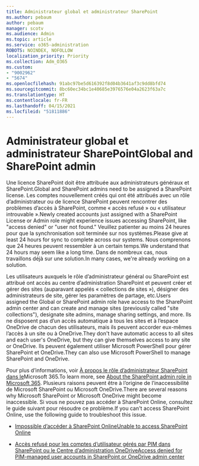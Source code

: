 ```yaml
---
title: Administrateur global et administrateur SharePoint
ms.author: pebaum
author: pebaum
manager: scotv
ms.audience: Admin
ms.topic: article
ms.service: o365-administration
ROBOTS: NOINDEX, NOFOLLOW
localization_priority: Priority
ms.collection: Adm_O365
ms.custom:
- "9002962"
- "5674"
ms.openlocfilehash: 91abc97be5d616392f8d04b3641af3c9dd8bfd74
ms.sourcegitcommit: 8bc60ec34bc1e40685e3976576e04a2623f63a7c
ms.translationtype: HT
ms.contentlocale: fr-FR
ms.lasthandoff: 04/15/2021
ms.locfileid: "51811886"
---
```

# <a name="global-and-sharepoint-admin"></a><span data-ttu-id="ad1cb-102">Administrateur global et administrateur SharePoint</span><span class="sxs-lookup"><span data-stu-id="ad1cb-102">Global and SharePoint admin</span></span>

<span data-ttu-id="ad1cb-103">Une licence SharePoint doit être attribuée aux administrateurs généraux et SharePoint.</span><span class="sxs-lookup"><span data-stu-id="ad1cb-103">Global and SharePoint admins need to be assigned a SharePoint license.</span></span> <span data-ttu-id="ad1cb-104">Les comptes nouvellement créés qui ont été attribués avec un rôle d’administrateur ou de licence SharePoint peuvent rencontrer des problèmes d’accès à SharePoint, comme « accès refusé » ou « utilisateur introuvable ».</span><span class="sxs-lookup"><span data-stu-id="ad1cb-104">Newly created accounts just assigned with a SharePoint License or Admin role might experience issues accessing SharePoint, like "access denied" or "user not found."</span></span> <span data-ttu-id="ad1cb-105">Veuillez patienter au moins 24 heures pour que la synchronisation soit terminée sur nos systèmes.</span><span class="sxs-lookup"><span data-stu-id="ad1cb-105">Please give at least 24 hours for sync to complete across our systems.</span></span> <span data-ttu-id="ad1cb-106">Nous comprenons que 24 heures peuvent ressembler à un certain temps.</span><span class="sxs-lookup"><span data-stu-id="ad1cb-106">We understand that 24 hours may seem like a long time.</span></span> <span data-ttu-id="ad1cb-107">Dans de nombreux cas, nous travaillons déjà sur une solution.</span><span class="sxs-lookup"><span data-stu-id="ad1cb-107">In many cases, we're already working on a solution.</span></span>

<span data-ttu-id="ad1cb-108">Les utilisateurs auxquels le rôle d’administrateur général ou SharePoint est attribué ont accès au centre d’administration SharePoint et peuvent créer et gérer des sites (auparavant appelés « collections de sites »), désigner des administrateurs de site, gérer les paramètres de partage, etc.</span><span class="sxs-lookup"><span data-stu-id="ad1cb-108">Users assigned the Global or SharePoint admin role have access to the SharePoint admin center and can create and manage sites (previously called "site collections"), designate site admins, manage sharing settings, and more.</span></span> <span data-ttu-id="ad1cb-109">Ils ne disposent pas d’un accès automatique à tous les sites et à l’espace OneDrive de chacun des utilisateurs, mais ils peuvent accorder eux-mêmes l’accès à un site ou à OneDrive.</span><span class="sxs-lookup"><span data-stu-id="ad1cb-109">They don't have automatic access to all sites and each user's OneDrive, but they can give themselves access to any site or OneDrive.</span></span> <span data-ttu-id="ad1cb-110">Ils peuvent également utiliser Microsoft PowerShell pour gérer SharePoint et OneDrive.</span><span class="sxs-lookup"><span data-stu-id="ad1cb-110">They can also use Microsoft PowerShell to manage SharePoint and OneDrive.</span></span>

<span data-ttu-id="ad1cb-111">Pour plus d’informations, voir [À propos le rôle d’administrateur SharePoint dans le](https://docs.microsoft.com/sharepoint/sharepoint-admin-role)Microsoft 365.</span><span class="sxs-lookup"><span data-stu-id="ad1cb-111">To learn more, see [About the SharePoint admin role in Microsoft 365](https://docs.microsoft.com/sharepoint/sharepoint-admin-role).</span></span>
<span data-ttu-id="ad1cb-112">Plusieurs raisons peuvent être à l’origine de l’inaccessibilité de Microsoft SharePoint ou Microsoft OneDrive.</span><span class="sxs-lookup"><span data-stu-id="ad1cb-112">There are several reasons why Microsoft SharePoint or Microsoft OneDrive might become inaccessible.</span></span> <span data-ttu-id="ad1cb-113">Si vous ne pouvez pas accéder à SharePoint Online, consultez le guide suivant pour résoudre ce problème.</span><span class="sxs-lookup"><span data-stu-id="ad1cb-113">If you can't access SharePoint Online, use the following guide to troubleshoot this issue.</span></span>

- [<span data-ttu-id="ad1cb-114">Impossible d’accéder à SharePoint Online</span><span class="sxs-lookup"><span data-stu-id="ad1cb-114">Unable to access SharePoint Online</span></span>](https://docs.microsoft.com/sharepoint/troubleshoot/sharing-and-permissions/sharepoint-online-inaccessible)

- [<span data-ttu-id="ad1cb-115">Accès refusé pour les comptes d’utilisateur gérés par PIM dans SharePoint ou le Centre d’administration OneDrive</span><span class="sxs-lookup"><span data-stu-id="ad1cb-115">Access denied for PIM-managed user accounts in SharePoint or OneDrive admin center</span></span>](https://docs.microsoft.com/sharepoint/troubleshoot/administration/access-denied-to-pim-user-accounts)